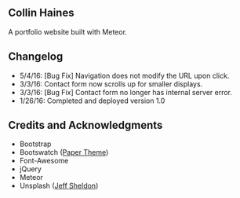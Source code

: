 ## Collin Haines
A portfolio website built with Meteor.

## Changelog
* 5/4/16: [Bug Fix] Navigation does not modify the URL upon click.
* 3/3/16: Contact form now scrolls up for smaller displays.
* 3/3/16: [Bug Fix] Contact form no longer has internal server error.
* 1/26/16: Completed and deployed version 1.0

## Credits and Acknowledgments
* Bootstrap
* Bootswatch ([Paper Theme](https://bootswatch.com/paper/))
* Font-Awesome
* jQuery
* Meteor
* Unsplash ([Jeff Sheldon](https://unsplash.com/photos/9dI3g8owHiI))
